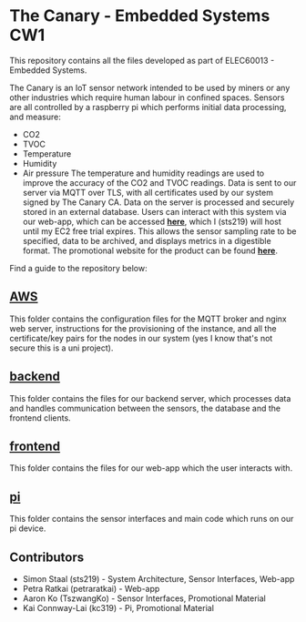 The Canary - Embedded Systems CW1
=============================
This repository contains all the files developed as part of ELEC60013 - Embedded Systems.

The Canary is an IoT sensor network intended to be used by miners or any other industries which require human labour in confined spaces. Sensors are all controlled by a raspberry pi which performs initial data processing, and measure:
- CO2 
- TVOC
- Temperature
- Humidity
- Air pressure
The temperature and humidity readings are used to improve the accuracy of the CO2 and TVOC readings. Data is sent to our server via MQTT over TLS, with all certificates used by our system signed by The Canary CA. Data on the server is processed and securely stored in an external database. Users can interact with this system via our web-app, which can be accessed [**here**](https://thecanary.duckdns.org), which I (sts219) will host until my EC2 free trial expires. This allows the sensor sampling rate to be specified, data to be archived, and displays metrics in a digestible format. The promotional website for the product can be found [**here**](https://kc31949.wixsite.com/the-canary).

Find a guide to the repository below:

[AWS](AWS)
-------
This folder contains the configuration files for the MQTT broker and nginx web server, instructions for the provisioning of the instance, and all the certificate/key pairs for the nodes in our system (yes I know that's not secure this is a uni project).

[backend](backend)
----------
This folder contains the files for our backend server, which processes data and handles communication between the sensors, the database and the frontend clients.

[frontend](frontend)
-----------
This folder contains the files for our web-app which the user interacts with.

[pi](pi)
-----
This folder contains the sensor interfaces and main code which runs on our pi device.

Contributors
------------
- Simon Staal (sts219) - System Architecture, Sensor Interfaces, Web-app
- Petra Ratkai (petraratkai) - Web-app
- Aaron Ko (TszwangKo) - Sensor Interfaces, Promotional Material
- Kai Connway-Lai (kc319) - Pi, Promotional Material
